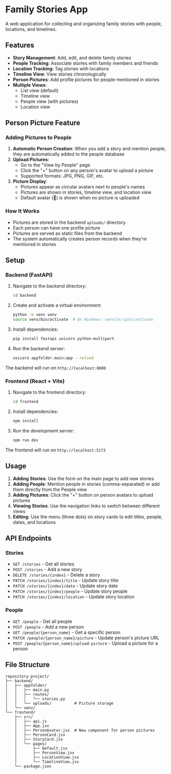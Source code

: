 # Family Stories App

A web application for collecting and organizing family stories with people, locations, and timelines.

## Features

- **Story Management**: Add, edit, and delete family stories
- **People Tracking**: Associate stories with family members and friends
- **Location Tracking**: Tag stories with locations
- **Timeline View**: View stories chronologically
- **Person Pictures**: Add profile pictures for people mentioned in stories
- **Multiple Views**: 
  - List view (default)
  - Timeline view
  - People view (with pictures)
  - Location view

## Person Picture Feature

### Adding Pictures to People

1. **Automatic Person Creation**: When you add a story and mention people, they are automatically added to the people database
2. **Upload Pictures**: 
   - Go to the "View by People" page
   - Click the "+" button on any person's avatar to upload a picture
   - Supported formats: JPG, PNG, GIF, etc.
3. **Picture Display**: 
   - Pictures appear as circular avatars next to people's names
   - Pictures are shown in stories, timeline view, and location view
   - Default avatar (👤) is shown when no picture is uploaded

### How It Works

- Pictures are stored in the backend `uploads/` directory
- Each person can have one profile picture
- Pictures are served as static files from the backend
- The system automatically creates person records when they're mentioned in stories

## Setup

### Backend (FastAPI)

1. Navigate to the backend directory:
   ```bash
   cd backend
   ```

2. Create and activate a virtual environment:
   ```bash
   python -m venv venv
   source venv/bin/activate  # On Windows: venv\Scripts\activate
   ```

3. Install dependencies:
   ```bash
   pip install fastapi uvicorn python-multipart
   ```

4. Run the backend server:
   ```bash
   uvicorn appfolder.main:app --reload
   ```

The backend will run on `http://localhost:8000`

### Frontend (React + Vite)

1. Navigate to the frontend directory:
   ```bash
   cd frontend
   ```

2. Install dependencies:
   ```bash
   npm install
   ```

3. Run the development server:
   ```bash
   npm run dev
   ```

The frontend will run on `http://localhost:5173`

## Usage

1. **Adding Stories**: Use the form on the main page to add new stories
2. **Adding People**: Mention people in stories (comma-separated) or add them directly from the People view
3. **Adding Pictures**: Click the "+" button on person avatars to upload pictures
4. **Viewing Stories**: Use the navigation links to switch between different views
5. **Editing**: Use the menu (three dots) on story cards to edit titles, people, dates, and locations

## API Endpoints

### Stories
- `GET /stories` - Get all stories
- `POST /stories` - Add a new story
- `DELETE /stories/{index}` - Delete a story
- `PATCH /stories/{index}/title` - Update story title
- `PATCH /stories/{index}/date` - Update story date
- `PATCH /stories/{index}/people` - Update story people
- `PATCH /stories/{index}/location` - Update story location

### People
- `GET /people` - Get all people
- `POST /people` - Add a new person
- `GET /people/{person_name}` - Get a specific person
- `PATCH /people/{person_name}/picture` - Update person's picture URL
- `POST /people/{person_name}/upload-picture` - Upload a picture for a person

## File Structure

```
repository-project/
├── backend/
│   ├── appfolder/
│   │   ├── main.py
│   │   ├── routes/
│   │   │   └── stories.py
│   │   └── uploads/          # Picture storage
│   └── venv/
└── frontend/
    ├── src/
    │   ├── api.js
    │   ├── App.jsx
    │   ├── PersonAvatar.jsx  # New component for person pictures
    │   ├── PersonCard.jsx
    │   ├── StoryCard.jsx
    │   └── pages/
    │       ├── Default.jsx
    │       ├── PersonView.jsx
    │       ├── LocationView.jsx
    │       └── TimelineView.jsx
    └── package.json
```